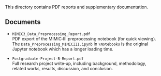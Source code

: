 This directory contains PDF reports and supplementary documentation.

## Documents

- `MIMIC3_Data_Preprocessing_Report.pdf`  
  PDF export of the MIMIC‑III preprocessing notebook (for quick viewing). The `Data_Preprocessing_MIMICIII.ipynb` in `\Notebooks` is the original Jupyter notebook which has a longer loading time.

- `Postgraduate-Project-B-Report.pdf`  
  Full research project write‑up, including background, methodology, related works, results, discussion, and conclusion.
